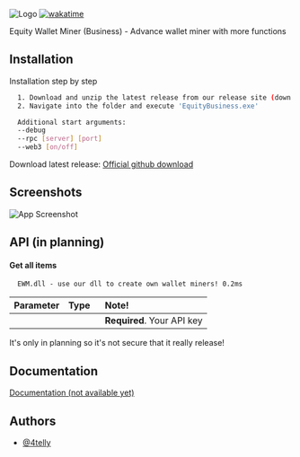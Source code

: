 
![Logo](https://cdn.discordapp.com/attachments/947805039278313485/985164354494275624/Neues_Projekt_1.png) [![wakatime](https://wakatime.com/badge/user/a16ca2b8-aa8e-4c6f-9b83-5896e3aa80e7/project/3501d9fa-5abf-463c-9a05-6f46949b785e.svg)]()

Equity Wallet Miner (Business) - Advance wallet miner with more functions
## Installation

Installation step by step

```bash
  1. Download and unzip the latest release from our release site (down below)
  2. Navigate into the folder and execute 'EquityBusiness.exe'

  Additional start arguments:
  --debug
  --rpc [server] [port]
  --web3 [on/off]
```
Download latest release: [Official github download](https://github.com/4telly/EquityWM-Business/releases)
## Screenshots

![App Screenshot](https://cdn.discordapp.com/attachments/947805039278313485/985167202313453668/unknown.png)

## API (in planning)

#### Get all items
```
  EWM.dll - use our dll to create own wallet miners! 0.2ms
```

| Parameter | Type     | Note!                      |
| :-------- | :------- | :------------------------- |
| `       ` | `      ` | **Required**. Your API key |


It's only in planning so it's not secure that it really release!


## Documentation

[Documentation (not available yet)]()


## Authors

- [@4telly](https://github.com/4telly)

